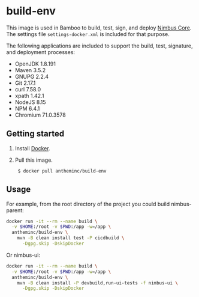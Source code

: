 # build-env
This image is used in Bamboo to build, test, sign, and deploy [Nimbus Core](https://github.com/openanthem/nimbus-core). The settings file `settings-docker.xml` is included for that purpose.

The following applications are included to support the build, test, signature, and deployment processes:
* OpenJDK 1.8.191
* Maven 3.5.2
* GNUPG 2.2.4
* Git 2.17.1
* curl 7.58.0
* xpath 1.42.1
* NodeJS 8.15
* NPM 6.4.1
* Chromium 71.0.3578

## Getting started

1. Install [Docker](https://www.docker.com/products/docker-desktop).
2. Pull this image.

	    $ docker pull antheminc/build-env

## Usage

For example, from the root directory of the project you could build nimbus-parent:

```sh
docker run -it --rm --name build \
  -v $HOME:/root -v $PWD:/app -w=/app \
  antheminc/build-env \
    mvn -B clean install test -P cicdbuild \
      -Dgpg.skip -DskipDocker
```

Or nimbus-ui:

```sh
docker run -it --rm --name build \
  -v $HOME:/root -v $PWD:/app -w=/app \
  antheminc/build-env \
    mvn -B clean install -P devbuild,run-ui-tests -f nimbus-ui \
      -Dgpg.skip -DskipDocker
```